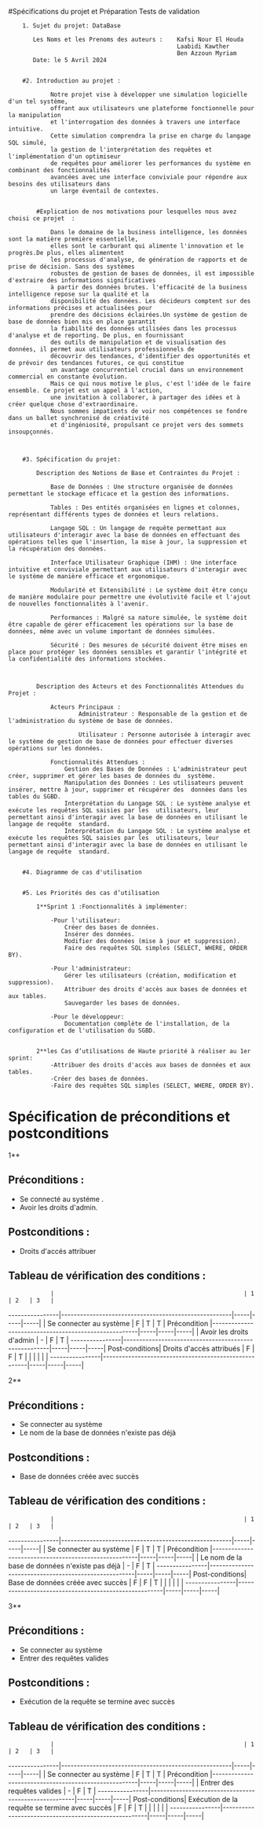
 #Spécifications du projet et Préparation Tests de validation
 
		1. Sujet du projet: DataBase
		   
		   Les Noms et les Prenoms des auteurs :	Kafsi Nour El Houda 
													Laabidi Kawther 
													Ben Azzoun Myriam
		   Date: le 5 Avril 2024
		   
		   
		#2. Introduction au projet :
			
				Notre projet vise à développer une simulation logicielle d'un tel système,
				offrant aux utilisateurs une plateforme fonctionnelle pour la manipulation
				et l'interrogation des données à travers une interface intuitive.
				Cette simulation comprendra la prise en charge du langage SQL simulé,
				la gestion de l'interprétation des requêtes et l'implémentation d'un optimiseur
				de requêtes pour améliorer les performances du système en combinant des fonctionnalités
				avancées avec une interface conviviale pour répondre aux besoins des utilisateurs dans
				un large éventail de contextes.
				
				
		    #Explication de nos motivations pour lesquelles nous avez choisi ce projet  :
			
				Dans le domaine de la business intelligence, les données sont la matière première essentielle,
				elles sont le carburant qui alimente l'innovation et le progrès.De plus, elles alimentent
				les processus d'analyse, de génération de rapports et de prise de décision. Sans des systèmes 
				robustes de gestion de bases de données, il est impossible d'extraire des informations significatives
				à partir des données brutes. l'efficacité de la business intelligence repose sur la qualité et la
				disponibilité des données. Les décideurs comptent sur des informations précises et actualisées pour
				prendre des décisions éclairées.Un système de gestion de base de données bien mis en place garantit
				la fiabilité des données utilisées dans les processus d'analyse et de reporting. De plus, en fournissant
				des outils de manipulation et de visualisation des données, il permet aux utilisateurs professionnels de
				découvrir des tendances, d'identifier des opportunités et de prévoir des tendances futures, ce qui constitue
				un avantage concurrentiel crucial dans un environnement commercial en constante évolution.
				Mais ce qui nous motive le plus, c'est l'idée de le faire ensemble. Ce projet est un appel à l'action,
				une invitation à collaborer, à partager des idées et à créer quelque chose d'extraordinaire.
				Nous sommes impatients de voir nos compétences se fondre dans un ballet synchronisé de créativité
				et d'ingéniosité, propulsant ce projet vers des sommets insoupçonnés.

				
		
		#3. Spécification du projet:
		
		    Description des Notions de Base et Contraintes du Projet :
				
				Base de Données : Une structure organisée de données permettant le stockage efficace et la gestion des informations.

				Tables : Des entités organisées en lignes et colonnes, représentant différents types de données et leurs relations.

				Langage SQL : Un langage de requête permettant aux utilisateurs d'interagir avec la base de données en effectuant des opérations telles que l'insertion, la mise à jour, la suppression et la récupération des données.

				Interface Utilisateur Graphique (IHM) : Une interface intuitive et conviviale permettant aux utilisateurs d'interagir avec le système de manière efficace et ergonomique.

				Modularité et Extensibilité : Le système doit être conçu de manière modulaire pour permettre une évolutivité facile et l'ajout de nouvelles fonctionnalités à l'avenir.

				Performances : Malgré sa nature simulée, le système doit être capable de gérer efficacement les opérations sur la base de données, même avec un volume important de données simulées.

				Sécurité : Des mesures de sécurité doivent être mises en place pour protéger les données sensibles et garantir l'intégrité et la confidentialité des informations stockées.

			
			
			Description des Acteurs et des Fonctionnalités Attendues du Projet :

				Acteurs Principaux :
						Administrateur : Responsable de la gestion et de l'administration du système de base de données.

						Utilisateur : Personne autorisée à interagir avec le système de gestion de base de données pour effectuer diverses opérations sur les données.

				Fonctionnalités Attendues :
					Gestion des Bases de Données : L'administrateur peut créer, supprimer et gérer les bases de données du 	système.
					Manipulation des Données : Les utilisateurs peuvent insérer, mettre à jour, supprimer et récupérer des 	données dans les tables du SGBD.
					Interprétation du Langage SQL : Le système analyse et exécute les requêtes SQL saisies par les 	utilisateurs, leur permettant ainsi d'interagir avec la base de données en utilisant le langage de requête 	standard.
					Interprétation du Langage SQL : Le système analyse et exécute les requêtes SQL saisies par les 	utilisateurs, leur permettant ainsi d'interagir avec la base de données en utilisant le langage de requête 	standard.

		
		#4. Diagramme de cas d'utilisation
		
		
		#5. Les Priorités des cas d’utilisation
		
			1**Sprint 1 :Fonctionnalités à implémenter:

				-Pour l'utilisateur:
					Créer des bases de données.
					Insérer des données.
					Modifier des données (mise à jour et suppression).
					Faire des requêtes SQL simples (SELECT, WHERE, ORDER BY).

				-Pour l'administrateur:
					Gérer les utilisateurs (création, modification et suppression).
					Attribuer des droits d'accès aux bases de données et aux tables.
					Sauvegarder les bases de données.

				-Pour le développeur:
					Documentation complète de l'installation, de la configuration et de l'utilisation du SGBD.


			2**les Cas d’utilisations de Haute priorité à réaliser au 1er sprint: 
				-Attribuer des droits d'accès aux bases de données et aux tables.
				-Créer des bases de données.
				-Faire des requêtes SQL simples (SELECT, WHERE, ORDER BY).


# Spécification de préconditions et postconditions

1**
## Préconditions :
- Se connecté au systéme .
- Avoir les droits d'admin.

## Postconditions :
- Droits d'accés attribuer

## Tableau de vérification des conditions :

				|                                                      | 1   | 2   | 3   |
----------------|------------------------------------------------------|-----|-----|-----|
				| Se connecter au système 				               | F   | T   | T   |
 Précondition   |------------------------------------------------------|-----|-----|-----|
				| Avoir les droits d'admin                             | -   | F   | T   |
----------------|------------------------------------------------------|-----|-----|-----|
 Post-conditions| Droits d'accès attribués                             | F   | F   | T   |
				|                                                      |     |     |     |
----------------|------------------------------------------------------|-----|-----|-----|




2**

## Préconditions :
- Se connecter au système   
- Le nom de la base de données n'existe pas déjà 

## Postconditions :
- Base de données créée avec succès

## Tableau de vérification des conditions :

				|                                                      | 1   | 2   | 3   |
----------------|------------------------------------------------------|-----|-----|-----|
				| Se connecter au système 				               | F   | T   | T   |
 Précondition   |------------------------------------------------------|-----|-----|-----|
				| Le nom de la base de données n'existe pas déjà       | -   | F   | T   |
----------------|------------------------------------------------------|-----|-----|-----|
 Post-conditions| Base de données créée avec succès                    | F   | F   | T   |
				|                                                      |     |     |     |
----------------|------------------------------------------------------|-----|-----|-----|


3**

## Préconditions :
- Se connecter au système                             
- Entrer des requêtes valides


## Postconditions :
- Exécution de la requête se termine avec succès 

## Tableau de vérification des conditions :

				|                                                      | 1   | 2   | 3   |
----------------|------------------------------------------------------|-----|-----|-----|
				| Se connecter au système 				               | F   | T   | T   |
 Précondition   |------------------------------------------------------|-----|-----|-----|
				| Entrer des requêtes valides                          | -   | F   | T   |
----------------|------------------------------------------------------|-----|-----|-----|
 Post-conditions| Exécution de la requête se termine avec succès       | F   | F   | T   |
				|                                                      |     |     |     |
----------------|------------------------------------------------------|-----|-----|-----|






